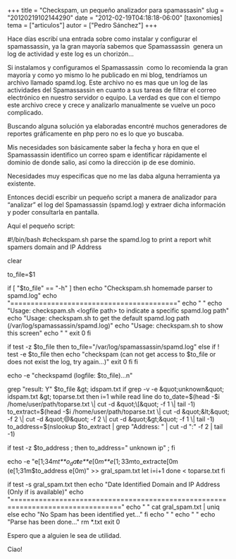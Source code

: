 +++
title = "Checkspam, un pequeño analizador para spamassasin"
slug = "20120219102144290"
date = "2012-02-19T04:18:18-06:00"
[taxonomies]
tema = ["articulos"]
autor = ["Pedro Sánchez"]
+++

Hace días escribí una entrada sobre como instalar y configurar el
spamassassin, ya la gran mayoría sabemos que Spamassassin  genera un log
de actividad y este log es un chorizón…

Si instalamos y configuramos el Spamassassin  como lo recomienda la gran
mayoría y como yo mismo lo he publicado en mi blog, tendríamos un
archivo llamado spamd.log. Este archivo no es mas que un log de las
actividades del Spamassassin en cuanto a sus tareas de filtrar el correo
electrónico en nuestro servidor o equipo. La verdad es que con el tiempo
este archivo crece y crece y analizarlo manualmente se vuelve un poco
complicado.

Buscando alguna solución ya elaboradas encontré muchos generadores de
reportes gráficamente en php pero no es lo que yo buscaba.

Mis necesidades son básicamente saber la fecha y hora en que el
Spamassassin identifico un correo spam e identificar rápidamente el
dominio de donde salio, así como la dirección ip de ese dominio.

Necesidades muy especificas que no me las daba alguna herramienta ya
existente.

Entonces decidí escribir un pequeño script a manera de analizador para
“analizar” el log del Spamassassin (spamd.log) y extraer dicha
información y poder consultarla en pantalla.

<!-- more -->
Aquí el pequeño script:

#!/bin/bash #checkspam.sh parse the spamd.log to print a report whit
spamers domain and IP Address

clear

to_file=$1

if \[ "$to_file" == "-h" \] then echo "Checkspam.sh homemade parser to
spamd.log" echo "=========================================" echo " "
echo "Usage: checkspam.sh \<logfile path\> to indicate a specific
spamd.log path" echo "Usage: checkspam.sh to get the default spamd.log
path (/var/log/spamassassin/spamd.log)" echo "Usage: checkspam.sh to
show this screen" echo " " exit 0 fi

if test -z $to_file then to_file="/var/log/spamassassin/spamd.log" else
if ! test -e $to_file then echo "checkspam (can not get access to
$to_file or does not exist the log, try again…)" exit 0 fi fi

echo -e "checkspamd (logfile: $to_file)…n"

grep "result: Y"
$to_file &gt; idspam.txt if grep -v -e &quot;unknown&quot; idspam.txt &gt; toparse.txt  then  i=1  while read line  do  to_date=$(head
-$i /home/user/path/toparse.txt \| cut -d &quot;\[&quot; -f 1 \| tail -1)  to_extract=$(head
-$i /home/user/path/toparse.txt \| cut -d &quot;&lt;&quot; -f 2 \| cut -d &quot;@&quot; -f 2 \| cut -d &quot;&gt;&quot; -f 1 \| tail -1)  to_address=$(nslookup
$to_extract \| grep "Address: " \| cut -d ":" -f 2 \| tail -1)

if test -z $to_address ; then to_address=" unknown ip" ; fi

echo -e
"e\[1;34m*t**o*<sub>*d*</sub>*a**t**e**e*\[0*m**e*\[1; 33*m*to_extracte\[0m
(e\[1;31m$to_address e\[0m)" \>\> gral_spam.txt let i=i+1 done \<
toparse.txt fi

if test -s gral_spam.txt then echo "Date Identified Domain and IP
Address (Only if is available)" echo
"================================================================================="
echo " " cat gral_spam.txt \| uniq else echo "No Spam has been
identified yet…" fi echo " " echo " " echo "Parse has been done…" rm
\*.txt exit 0

Espero que a alguien le sea de utilidad.

Ciao!
